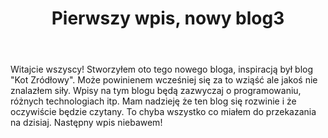 ﻿---
layout: post
title: "Pierwszy wpis, nowy blog3"
category: offtop
---
Witajcie wszyscy! Stworzyłem oto tego nowego bloga, inspiracją był blog "Kot Zródłowy". Może powinienem wcześniej się za to wziąść ale jakoś nie znalazłem siły.
Wpisy na tym blogu będą zazwyczaj o programowaniu, różnych technologiach itp. Mam nadzieję że ten blog się rozwinie i że oczywiście będzie czytany. To chyba wszystko co miałem do przekazania na dzisiaj. Następny wpis niebawem! 